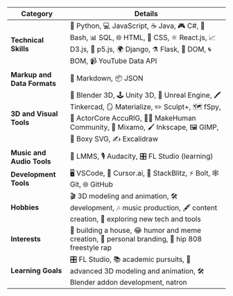 | **Category**                | **Details**                                                                                                                                   |
|-----------------------------|-----------------------------------------------------------------------------------------------------------------------------------------------|
| **Technical Skills**         | 🐍 Python, 💻 JavaScript, ☕ Java, 🎮 C#, 🐚 Bash, 📊 SQL, 🌐 HTML, 🎨 CSS, ⚛️ React.js, 📈 D3.js, 🎲 p5.js, 🌍 Django, ⚗️ Flask, 🧩 DOM, 🌀 BOM, 📹 YouTube Data API |
| **Markup and Data Formats**  | 📝 Markdown, 📦 JSON                                                                                                                           |
| **3D and Visual Tools**      | 🎥 Blender 3D, 🕹️ Unity 3D, 🌌 Unreal Engine, 🖍️ Tinkercad, 🪞 Materialize, ✏️ Sculpt+, 🗺️ fSpy, 🕺 ActorCore AccuRIG, 🧑‍🎨 MakeHuman Community, 💃 Mixamo, 🖌️ Inkscape, 🖼️ GIMP, 📐 Boxy SVG, ✍️ Excalidraw |
| **Music and Audio Tools**    | 🎵 LMMS, 🎙️ Audacity, 🎛️ FL Studio (learning)                                                                                                |
| **Development Tools**        | 🖥️ VSCode, 🤖 Cursor.ai, 🧩 StackBlitz, ⚡ Bolt, 🕸️ Git, 🌐 GitHub                                                                            |
| **Hobbies**                  | 🎬 3D modeling and animation, 🛠️ development, 🎶 music production, 🖋️ content creation, 🌟 exploring new tech and tools                         |
| **Interests**                | 🏡 building a house, 😂 humor and meme creation, 💼 personal branding, 🎤 hip 808 freestyle rap                               |
| **Learning Goals**           | 🎛️ FL Studio, 📚 academic pursuits, 🎥 advanced 3D modeling and animation, 🛠️ Blender addon development, natron                                      |
